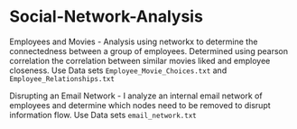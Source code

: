 # Social-Network-Analysis

Employees and Movies - Analysis using networkx to determine the connectedness between a group of employees. Determined using pearson correlation the correlation between similar movies liked and employee closeness. Use Data sets `Employee_Movie_Choices.txt` and `Employee_Relationships.txt` 

Disrupting an Email Network - I analyze an internal email network of employees and determine which nodes need to be removed to disrupt information flow. Use Data sets `email_network.txt`
